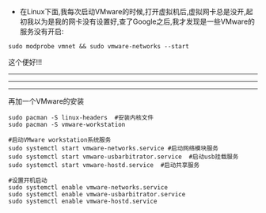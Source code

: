 - 在Linux下面,我每次启动VMware的时候,打开虚拟机后,虚拟网卡总是没开,起初我以为是我的网卡没有设置好,查了Google之后,我才发现是一些VMware的服务没有开启:

```
sudo modprobe vmnet && sudo vmware-networks --start
```

这个便好!!!

----

---

---

再加一个VMware的安装

```shell
sudo pacman -S linux-headers  #安装内核文件
sudo pacman -S vmware-workstation

#启动VMware workstation系统服务
sudo systemctl start vmware-networks.service #启动网络模块服务
sudo systemctl start vmware-usbarbitrator.service  #启动usb挂载服务
sudo systemctl start vmware-hostd.service  #启动共享服务

#设置开机启动
sudo systemctl enable vmware-networks.service
sudo systemctl enable vmware-usbarbitrator.service
sudo systemctl enable vmware-hostd.service
```

